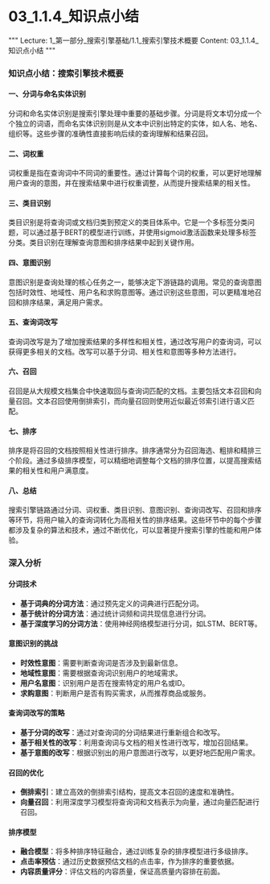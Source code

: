 # 03_1.1.4_知识点小结

"""
Lecture: 1_第一部分_搜索引擎基础/1.1_搜索引擎技术概要
Content: 03_1.1.4_知识点小结
"""

### 知识点小结：搜索引擎技术概要

#### 一、分词与命名实体识别
分词和命名实体识别是搜索引擎处理中重要的基础步骤。分词是将文本切分成一个个独立的词语，而命名实体识别则是从文本中识别出特定的实体，如人名、地名、组织等。这些步骤的准确性直接影响后续的查询理解和结果召回。

#### 二、词权重
词权重是指在查询词中不同词的重要性。通过计算每个词的权重，可以更好地理解用户查询的意图，并在搜索结果中进行权重调整，从而提升搜索结果的相关性。

#### 三、类目识别
类目识别是将查询词或文档归类到预定义的类目体系中。它是一个多标签分类问题，可以通过基于BERT的模型进行训练，并使用sigmoid激活函数来处理多标签分类。类目识别在理解查询意图和排序结果中起到关键作用。

#### 四、意图识别
意图识别是查询处理的核心任务之一，能够决定下游链路的调用。常见的查询意图包括时效性、地域性、用户名和求购意图等。通过识别这些意图，可以更精准地召回和排序结果，满足用户需求。

#### 五、查询词改写
查询词改写是为了增加搜索结果的多样性和相关性，通过改写用户的查询词，可以获得更多相关的文档。改写可以基于分词、相关性和意图等多种方法进行。

#### 六、召回
召回是从大规模文档集合中快速取回与查询词匹配的文档。主要包括文本召回和向量召回。文本召回使用倒排索引，而向量召回则使用近似最近邻索引进行语义匹配。

#### 七、排序
排序是将召回的文档按照相关性进行排序。排序通常分为召回海选、粗排和精排三个阶段。通过多级排序模型，可以精细地调整每个文档的排序位置，以提高搜索结果的相关性和用户满意度。

#### 八、总结
搜索引擎链路通过分词、词权重、类目识别、意图识别、查询词改写、召回和排序等环节，将用户输入的查询词转化为高相关性的排序结果。这些环节中的每个步骤都涉及复杂的算法和技术，通过不断优化，可以显著提升搜索引擎的性能和用户体验。

### 深入分析
#### 分词技术
- **基于词典的分词方法**：通过预先定义的词典进行匹配分词。
- **基于统计的分词方法**：通过统计词频和词共现信息进行分词。
- **基于深度学习的分词方法**：使用神经网络模型进行分词，如LSTM、BERT等。

#### 意图识别的挑战
- **时效性意图**：需要判断查询词是否涉及到最新信息。
- **地域性意图**：需要根据查询词识别用户的地域需求。
- **用户名意图**：识别用户是否在搜索特定的用户名或ID。
- **求购意图**：判断用户是否有购买需求，从而推荐商品或服务。

#### 查询词改写的策略
- **基于分词的改写**：通过对查询词的分词结果进行重新组合和改写。
- **基于相关性的改写**：利用查询词与文档的相关性进行改写，增加召回结果。
- **基于意图的改写**：根据识别出的用户意图进行改写，以更好地匹配用户需求。

#### 召回的优化
- **倒排索引**：建立高效的倒排索引结构，提高文本召回的速度和准确性。
- **向量召回**：利用深度学习模型将查询词和文档表示为向量，通过向量匹配进行召回。

#### 排序模型
- **融合模型**：将多种排序特征融合，通过训练复杂的排序模型进行多级排序。
- **点击率预估**：通过历史数据预估文档的点击率，作为排序的重要依据。
- **内容质量评分**：评估文档的内容质量，保证高质量内容排在前面。
